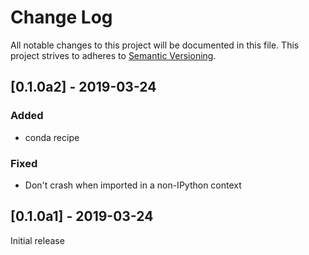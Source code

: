 # Change Log

All notable changes to this project will be documented in this file.
This project strives to adheres to [Semantic Versioning](http://semver.org/).

## [0.1.0a2] - 2019-03-24

### Added

- conda recipe

### Fixed

- Don't crash when imported in a non-IPython context

## [0.1.0a1] - 2019-03-24

Initial release
